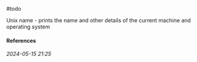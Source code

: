 #todo 

Unix name - prints the name and other details of the current machine and operating system
#### References


_2024-05-15 21:25_
